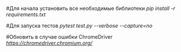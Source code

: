 #Для начала установить все необходимые библиотеки
_pip install -r requirements.txt_

#Для запуска тестов 
_pytest test.py --verbose --capture=no_

#Обновить в случае ошибки ChromeDriver
_https://chromedriver.chromium.org/_
